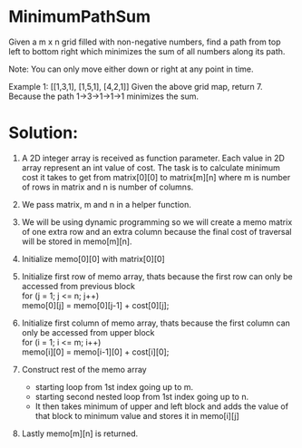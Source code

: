 # MinimumPathSum


Given a m x n grid filled with non-negative numbers, find a path from top left 
to bottom right which minimizes the sum of all numbers along its path.

Note: You can only move either down or right at any point in time.

Example 1:
[[1,3,1],
 [1,5,1],
 [4,2,1]]
Given the above grid map, return 7. Because the path 1→3→1→1→1 minimizes the sum.

# Solution:

1. A 2D integer array is received as function parameter. Each value in 2D array represent an int value of cost. The task is to calculate minimum cost it takes to get from matrix[0][0] to matrix[m][n] where m is number of rows in matrix and n is number of columns.

2. We pass matrix, m and n in a helper function.

3. We will be using dynamic programming so we will create a memo matrix of one extra row and an extra column because the final cost of traversal will be stored in memo[m][n].

4. Initialize memo[0][0] with matrix[0][0]

5. Initialize first row of memo array, thats because the first row can only be accessed from previous block </br>
        for (j = 1; j <= n; j++)</br>
            memo[0][j] = memo[0][j-1] + cost[0][j];</br>
			
6. Initialize first column of memo array, thats because the first column can only be accessed from upper block </br>
for (i = 1; i <= m; i++)</br>
            memo[i][0] = memo[i-1][0] + cost[i][0];</br>
			
7. Construct rest of the memo array 
	* starting loop from 1st index going up to m. 
	* starting second nested loop from 1st index going up to n.
	* It then takes minimum of upper and left block and adds the value of that block to minimum value and stores it in memo[i][j]
	
8. Lastly memo[m][n] is returned.
